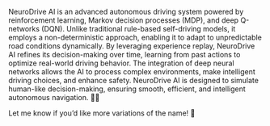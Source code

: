 NeuroDrive AI is an advanced autonomous driving system powered by reinforcement learning, Markov decision processes (MDP), and deep Q-networks (DQN). 
Unlike traditional rule-based self-driving models, it employs a non-deterministic approach, enabling it to adapt to unpredictable road conditions dynamically.
By leveraging experience replay, NeuroDrive AI refines its decision-making over time, learning from past actions to optimize real-world driving behavior. 
The integration of deep neural networks allows the AI to process complex environments, make intelligent driving choices, and enhance safety.
NeuroDrive AI is designed to simulate human-like decision-making, ensuring smooth, efficient, and intelligent autonomous navigation. 🚗💡

Let me know if you’d like more variations of the name! 🚀
